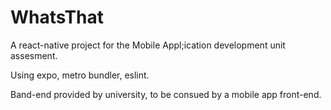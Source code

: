 # WhatsThat
A react-native project for the Mobile Appl;ication development unit assesment.

Using expo, metro bundler, eslint.

Band-end provided by university, to be consued by a mobile app front-end.
